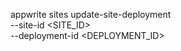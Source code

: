 appwrite sites update-site-deployment \
    --site-id <SITE_ID> \
    --deployment-id <DEPLOYMENT_ID>
